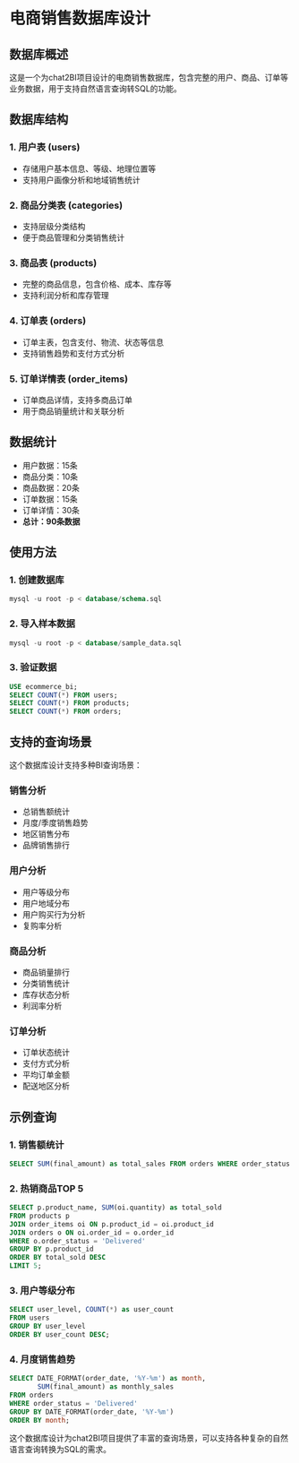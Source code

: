 # 电商销售数据库设计

## 数据库概述
这是一个为chat2BI项目设计的电商销售数据库，包含完整的用户、商品、订单等业务数据，用于支持自然语言查询转SQL的功能。

## 数据库结构

### 1. 用户表 (users)
- 存储用户基本信息、等级、地理位置等
- 支持用户画像分析和地域销售统计

### 2. 商品分类表 (categories)
- 支持层级分类结构
- 便于商品管理和分类销售统计

### 3. 商品表 (products)
- 完整的商品信息，包含价格、成本、库存等
- 支持利润分析和库存管理

### 4. 订单表 (orders)
- 订单主表，包含支付、物流、状态等信息
- 支持销售趋势和支付方式分析

### 5. 订单详情表 (order_items)
- 订单商品详情，支持多商品订单
- 用于商品销量统计和关联分析

## 数据统计
- 用户数据：15条
- 商品分类：10条
- 商品数据：20条
- 订单数据：15条
- 订单详情：30条
- **总计：90条数据**

## 使用方法

### 1. 创建数据库
```sql
mysql -u root -p < database/schema.sql
```

### 2. 导入样本数据
```sql
mysql -u root -p < database/sample_data.sql
```

### 3. 验证数据
```sql
USE ecommerce_bi;
SELECT COUNT(*) FROM users;
SELECT COUNT(*) FROM products;
SELECT COUNT(*) FROM orders;
```

## 支持的查询场景

这个数据库设计支持多种BI查询场景：

### 销售分析
- 总销售额统计
- 月度/季度销售趋势
- 地区销售分布
- 品牌销售排行

### 用户分析
- 用户等级分布
- 用户地域分布
- 用户购买行为分析
- 复购率分析

### 商品分析
- 商品销量排行
- 分类销售统计
- 库存状态分析
- 利润率分析

### 订单分析
- 订单状态统计
- 支付方式分析
- 平均订单金额
- 配送地区分析

## 示例查询

### 1. 销售额统计
```sql
SELECT SUM(final_amount) as total_sales FROM orders WHERE order_status = 'Delivered';
```

### 2. 热销商品TOP 5
```sql
SELECT p.product_name, SUM(oi.quantity) as total_sold
FROM products p
JOIN order_items oi ON p.product_id = oi.product_id
JOIN orders o ON oi.order_id = o.order_id
WHERE o.order_status = 'Delivered'
GROUP BY p.product_id
ORDER BY total_sold DESC
LIMIT 5;
```

### 3. 用户等级分布
```sql
SELECT user_level, COUNT(*) as user_count
FROM users
GROUP BY user_level
ORDER BY user_count DESC;
```

### 4. 月度销售趋势
```sql
SELECT DATE_FORMAT(order_date, '%Y-%m') as month, 
       SUM(final_amount) as monthly_sales
FROM orders
WHERE order_status = 'Delivered'
GROUP BY DATE_FORMAT(order_date, '%Y-%m')
ORDER BY month;
```

这个数据库设计为chat2BI项目提供了丰富的查询场景，可以支持各种复杂的自然语言查询转换为SQL的需求。 